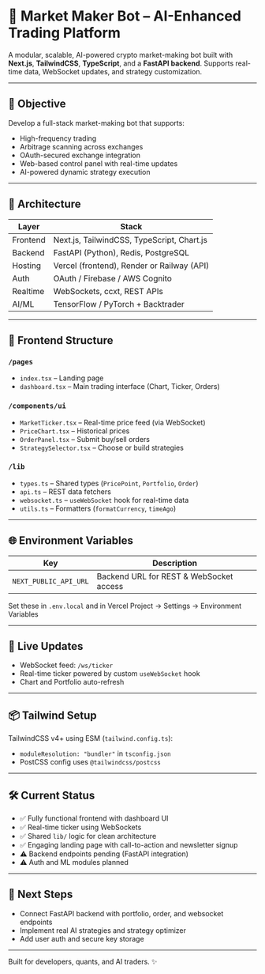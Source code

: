 # 🚀 Market Maker Bot – AI-Enhanced Trading Platform

A modular, scalable, AI-powered crypto market-making bot built with **Next.js**, **TailwindCSS**, **TypeScript**, and a **FastAPI backend**. Supports real-time data, WebSocket updates, and strategy customization.

---

## 🎯 Objective

Develop a full-stack market-making bot that supports:

- High-frequency trading
- Arbitrage scanning across exchanges
- OAuth-secured exchange integration
- Web-based control panel with real-time updates
- AI-powered dynamic strategy execution

---

## 🔧 Architecture

| Layer    | Stack                                      |
| -------- | ------------------------------------------ |
| Frontend | Next.js, TailwindCSS, TypeScript, Chart.js |
| Backend  | FastAPI (Python), Redis, PostgreSQL        |
| Hosting  | Vercel (frontend), Render or Railway (API) |
| Auth     | OAuth / Firebase / AWS Cognito             |
| Realtime | WebSockets, ccxt, REST APIs                |
| AI/ML    | TensorFlow / PyTorch + Backtrader          |

---

## 🧱 Frontend Structure

### `/pages`

- `index.tsx` – Landing page
- `dashboard.tsx` – Main trading interface (Chart, Ticker, Orders)

### `/components/ui`

- `MarketTicker.tsx` – Real-time price feed (via WebSocket)
- `PriceChart.tsx` – Historical prices
- `OrderPanel.tsx` – Submit buy/sell orders
- `StrategySelector.tsx` – Choose or build strategies

### `/lib`

- `types.ts` – Shared types (`PricePoint`, `Portfolio`, `Order`)
- `api.ts` – REST data fetchers
- `websocket.ts` – `useWebSocket` hook for real-time data
- `utils.ts` – Formatters (`formatCurrency`, `timeAgo`)

---

## 🌐 Environment Variables

| Key                   | Description                             |
| --------------------- | --------------------------------------- |
| `NEXT_PUBLIC_API_URL` | Backend URL for REST & WebSocket access |

Set these in `.env.local` and in Vercel Project → Settings → Environment Variables

---

## 🔌 Live Updates

- WebSocket feed: `/ws/ticker`
- Real-time ticker powered by custom `useWebSocket` hook
- Chart and Portfolio auto-refresh

---

## 📦 Tailwind Setup

TailwindCSS v4+ using ESM (`tailwind.config.ts`):

- `moduleResolution: "bundler"` in `tsconfig.json`
- PostCSS config uses `@tailwindcss/postcss`

---

## 🛠️ Current Status

- ✅ Fully functional frontend with dashboard UI
- ✅ Real-time ticker using WebSockets
- ✅ Shared `lib/` logic for clean architecture
- ✅ Engaging landing page with call-to-action and newsletter signup
- ⚠️ Backend endpoints pending (FastAPI integration)
- ⚠️ Auth and ML modules planned

---

## 🚀 Next Steps

- Connect FastAPI backend with portfolio, order, and websocket endpoints
- Implement real AI strategies and strategy optimizer
- Add user auth and secure key storage

---

Built for developers, quants, and AI traders. ✨
